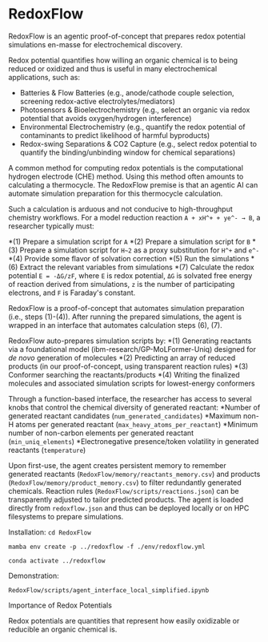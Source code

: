 # RedoxFlow

RedoxFlow is an agentic proof-of-concept that prepares redox potential simulations en-masse for electrochemical discovery.

Redox potential quantifies how willing an organic chemical is to being reduced or oxidized and thus is useful in many electrochemical applications, such as:

* Batteries & Flow Batteries (e.g., anode/cathode couple selection, screening redox-active electrolytes/mediators)
* Photosensors & Bioelectrochemistry (e.g., select an organic via redox potential that avoids oxygen/hydrogen interference)
* Environmental Electrochemistry (e.g., quantify the redox potential of contaminants to predict likelihood of harmful byproducts)
* Redox-swing Separations & CO2 Capture (e.g., select redox potential to quantify the binding/unbinding window for chemical separations)

A common method for computing redox potentials is the computational hydrogen electrode (CHE) method. Using this method often amounts to calculating a thermocycle. The RedoxFlow premise is that an agentic AI can automate simulation preparation for this thermocycle calculation.

Such a calculation is arduous and not conducive to high-throughput chemistry workflows. 
For a model reduction reaction `A + xH^+ + ye^- → B`, a researcher typically must: 

*(1) Prepare a simulation script for `A`
*(2) Prepare a simulation script for `B`
*(3) Prepare a simulation script for `H~2` as a proxy substitution for `H^+` and `e^-`
*(4) Provide some flavor of solvation correction
*(5) Run the simulations
*(6) Extract the relevant variables from simulations
*(7) Calculate the redox potential `E = -ΔG/zF`, where `E` is redox potential, `ΔG` is solvated free energy of reaction derived from simulations, `z` is the number of participating electrons, and `F` is Faraday's constant.

 RedoxFlow is a proof-of-concept that automates simulation preparation (i.e., steps (1)-(4)). After running the prepared simulations, the agent is wrapped in an interface that automates calculation steps (6), (7).

RedoxFlow auto-prepares simulation scripts by:
*(1) Generating reactants via a foundational model (ibm-research/GP-MoLFormer-Uniq) designed for _de novo_ generation of molecules
*(2) Predicting an array of reduced products (in our proof-of-concept, using transparent reaction rules)
*(3) Conformer searching the reactants/products
*(4) Writing the finalized molecules and associated simulation scripts for lowest-energy conformers 

Through a function-based interface, the researcher has access to several knobs that control the chemical diversity of generated reactant:
*Number of generated reactant candidates (`num_generated_candidates`)
*Maximum non-H atoms per generated reactant (`max_heavy_atoms_per_reactant`)
*Minimum number of non-carbon elements per generated reactant (`min_uniq_elements`)
*Electronegative presence/token volatility in generated reactants (`temperature`)

Upon first-use, the agent creates persistent memory to remember generated reactants (`RedoxFlow/memory/reactants_memory.csv`) and products (`RedoxFlow/memory/product_memory.csv`) to filter redundantly generated chemicals. Reaction rules (`RedoxFlow/scripts/reactions.json`) can be transparently adjusted to tailor predicted products. The agent is loaded directly from `redoxflow.json` and thus can be deployed locally or on HPC filesystems to prepare simulations.

Installation:
`cd RedoxFlow`

`mamba env create -p ../redoxflow -f ./env/redoxflow.yml`

`conda activate ../redoxflow`

Demonstration:

`RedoxFlow/scripts/agent_interface_local_simplified.ipynb`

Importance of Redox Potentials

Redox potentials are quantities that represent how easily oxidizable or reducible an organic chemical is. 
